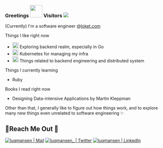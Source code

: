 ### Greetings <img src="https://pic.funnygifsbox.com/uploads/2019/06/funnygifsbox.com-2019-06-28-12-23-55-93.gif" width="40"> Visitors ![](https://komarev.com/ghpvc/?username=luqmansen)
(Currently) I'm a software engineer @[loket.com](https://loket.com/)

Things I like right now
- <img src="https://golang.org/doc/gopher/gophercolor.png" width=20 height=20> Exploring backend realm, especially in Go
- <img src="https://kubernetes.io/images/favicon.png" width=20 height=20> Kubernetes for managing my infra
- <img src="https://upload.wikimedia.org/wikipedia/commons/thumb/2/2b/XO_classroom_network.jpg/220px-XO_classroom_network.jpg" width=20 height=20> Things related to backend engineering and distributed system

Things I currently learning
- Ruby

Books I read right now
- Designing Data-intensive Applications by Martin Kleppman

Other than that, I generally like to figure out how things work, and to explore many new things even unrelated to software engineering ✨


## 📍Reach Me Out 🙌
[<img alt="luqmansen | Mail" src="https://img.shields.io/badge/Gmail-D14836?style=for-the-badge&logo=gmail&logoColor=white" />](mailto:luqmansen@gmail.com?Subject=Hello!)
[<img alt="luqmansen_ | Twitter" src="https://img.shields.io/badge/twitter-%231DA1F2.svg?&style=for-the-badge&logo=twitter&logoColor=white" />][twitter]
[<img alt="luqmansen | LinkedIn" src="https://img.shields.io/badge/linkedin-%230077B5.svg?&style=for-the-badge&logo=linkedin&logoColor=white" />][linkedin]
<br/>

[twitter]: https://twitter.com/luqmansen_
[linkedin]: https://linkedin.com/in/luqmansen
